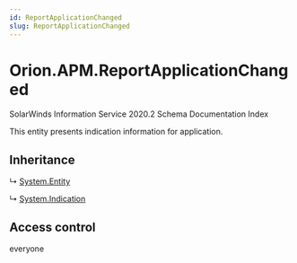 ```yaml
---
id: ReportApplicationChanged
slug: ReportApplicationChanged
---
```


# Orion.APM.ReportApplicationChanged

SolarWinds Information Service 2020.2 Schema Documentation Index

This entity presents indication information for application.

## Inheritance

↳ [System.Entity](./../System/Entity)

↳ [System.Indication](./../System/Indication)

## Access control

everyone

